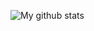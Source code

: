 ![My github stats](https://github-readme-stats.vercel.app/api?username=isaacbatst&show_icons=true&theme=dark&include_all_commits=true&count_private=true)
